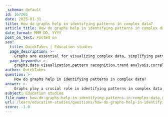 ```yaml
---
_schema: default
id: 167265
date: 2025-01-31
title: How do graphs help in identifying patterns in complex data?
article_title: How do graphs help in identifying patterns in complex data?
date_format: MMM DD, YYYY
post_on_text: Posted on
seo:
  title: QuickTakes | Education studies
  page_description: >-
    Graphs are essential for visualizing complex data, simplifying pattern recognition, and facilitating trend analysis, correlation identification, and error detection in data interpretation.
  page_keywords: >-
    graphs,data visualization,pattern recognition,trend analysis,correlation identification,scatter plots,line graphs,bar graphs,histograms,best fit lines,error detection
author: QuickTakes
question: >-
    How do graphs help in identifying patterns in complex data?
answer: >-
    Graphs play a crucial role in identifying patterns in complex data by providing a visual representation that simplifies the interpretation of numerical information. Here are several ways in which graphs facilitate the recognition of patterns:\n\n1. **Visual Simplification**: Graphs transform complex datasets into visual formats, making it easier to comprehend relationships and trends. For instance, a line graph can effectively illustrate how a variable changes over time, allowing viewers to quickly identify upward or downward trends.\n\n2. **Types of Graphs**: Different types of graphs serve specific purposes:\n   - **Line Graphs**: Ideal for showing trends over time, as they connect data points with lines, making it easy to observe increases, decreases, and patterns.\n   - **Scatter Plots**: Useful for identifying relationships between two variables. If a pattern emerges (e.g., a linear relationship), it can indicate correlation.\n   - **Bar Graphs**: Effective for comparing discrete categories, although they are less suited for showing trends over time.\n   - **Histograms**: Help visualize the distribution of numerical data, which can reveal trends in frequency and data spread.\n\n3. **Correlation Identification**: By plotting data points, graphs can help identify correlations between independent and dependent variables. For example, a scatter plot can show how changes in one variable (independent) affect another (dependent), which is essential for data analysis.\n\n4. **Best Fit Lines**: In scatter plots, a best fit line can be drawn to summarize the relationship between variables. This line helps in predicting values and understanding the strength of the correlation.\n\n5. **Trend Analysis**: Graphs allow for the identification of trends over time or across categories. For example, the Keeling Curve illustrates the rise in atmospheric CO2 levels, highlighting a clear upward trend linked to global warming.\n\n6. **Error Detection**: Graphs can also help identify anomalies or errors in data. Outliers can be easily spotted in scatter plots, prompting further investigation into the data collection process.\n\n7. **Data Representation**: Effective graphing practices ensure that data is represented clearly and accurately, which is essential for drawing valid conclusions. Misleading graphs can obscure true patterns, so clarity and accuracy are paramount.\n\nIn summary, graphs are powerful tools for data visualization that enhance our ability to identify patterns, trends, and relationships within complex datasets. By choosing the appropriate type of graph and adhering to best practices in data representation, one can effectively communicate insights and facilitate data analysis.
subject: Education studies
file_name: how-do-graphs-help-in-identifying-patterns-in-complex-data.md
url: /learn/education-studies/questions/how-do-graphs-help-in-identifying-patterns-in-complex-data
score: -1.0
---
```


&nbsp;